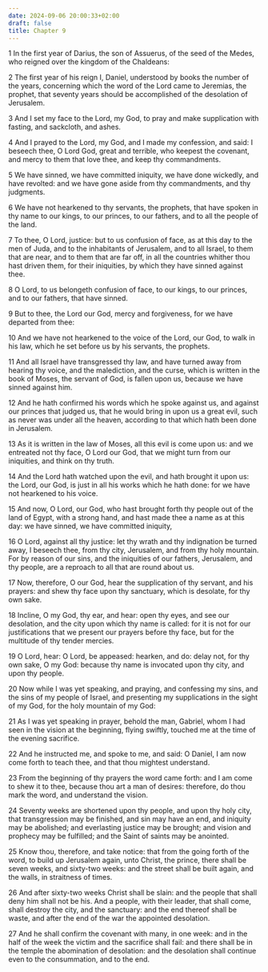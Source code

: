 ```yaml
---
date: 2024-09-06 20:00:33+02:00
draft: false
title: Chapter 9
---
```




1 In the first year of Darius, the son of Assuerus, of the seed of the Medes, who reigned over the kingdom of the Chaldeans:

2 The first year of his reign I, Daniel, understood by books the number of the years, concerning which the word of the Lord came to Jeremias, the prophet, that seventy years should be accomplished of the desolation of Jerusalem.

3 And I set my face to the Lord, my God, to pray and make supplication with fasting, and sackcloth, and ashes.

4 And I prayed to the Lord, my God, and I made my confession, and said: I beseech thee, O Lord God, great and terrible, who keepest the covenant, and mercy to them that love thee, and keep thy commandments.

5 We have sinned, we have committed iniquity, we have done wickedly, and have revolted: and we have gone aside from thy commandments, and thy judgments.

6 We have not hearkened to thy servants, the prophets, that have spoken in thy name to our kings, to our princes, to our fathers, and to all the people of the land.

7 To thee, O Lord, justice: but to us confusion of face, as at this day to the men of Juda, and to the inhabitants of Jerusalem, and to all Israel, to them that are near, and to them that are far off, in all the countries whither thou hast driven them, for their iniquities, by which they have sinned against thee.

8 O Lord, to us belongeth confusion of face, to our kings, to our princes, and to our fathers, that have sinned.

9 But to thee, the Lord our God, mercy and forgiveness, for we have departed from thee:

10 And we have not hearkened to the voice of the Lord, our God, to walk in his law, which he set before us by his servants, the prophets.

11 And all Israel have transgressed thy law, and have turned away from hearing thy voice, and the malediction, and the curse, which is written in the book of Moses, the servant of God, is fallen upon us, because we have sinned against him.

12 And he hath confirmed his words which he spoke against us, and against our princes that judged us, that he would bring in upon us a great evil, such as never was under all the heaven, according to that which hath been done in Jerusalem.

13 As it is written in the law of Moses, all this evil is come upon us: and we entreated not thy face, O Lord our God, that we might turn from our iniquities, and think on thy truth.

14 And the Lord hath watched upon the evil, and hath brought it upon us: the Lord, our God, is just in all his works which he hath done: for we have not hearkened to his voice.

15 And now, O Lord, our God, who hast brought forth thy people out of the land of Egypt, with a strong hand, and hast made thee a name as at this day: we have sinned, we have committed iniquity,

16 O Lord, against all thy justice: let thy wrath and thy indignation be turned away, I beseech thee, from thy city, Jerusalem, and from thy holy mountain. For by reason of our sins, and the iniquities of our fathers, Jerusalem, and thy people, are a reproach to all that are round about us.

17 Now, therefore, O our God, hear the supplication of thy servant, and his prayers: and shew thy face upon thy sanctuary, which is desolate, for thy own sake.

18 Incline, O my God, thy ear, and hear: open thy eyes, and see our desolation, and the city upon which thy name is called: for it is not for our justifications that we present our prayers before thy face, but for the multitude of thy tender mercies.

19 O Lord, hear: O Lord, be appeased: hearken, and do: delay not, for thy own sake, O my God: because thy name is invocated upon thy city, and upon thy people.

20 Now while I was yet speaking, and praying, and confessing my sins, and the sins of my people of Israel, and presenting my supplications in the sight of my God, for the holy mountain of my God:

21 As I was yet speaking in prayer, behold the man, Gabriel, whom I had seen in the vision at the beginning, flying swiftly, touched me at the time of the evening sacrifice.

22 And he instructed me, and spoke to me, and said: O Daniel, I am now come forth to teach thee, and that thou mightest understand.

23 From the beginning of thy prayers the word came forth: and I am come to shew it to thee, because thou art a man of desires: therefore, do thou mark the word, and understand the vision.

24 Seventy weeks are shortened upon thy people, and upon thy holy city, that transgression may be finished, and sin may have an end, and iniquity may be abolished; and everlasting justice may be brought; and vision and prophecy may be fulfilled; and the Saint of saints may be anointed.

25 Know thou, therefore, and take notice: that from the going forth of the word, to build up Jerusalem again, unto Christ, the prince, there shall be seven weeks, and sixty-two weeks: and the street shall be built again, and the walls, in straitness of times.

26 And after sixty-two weeks Christ shall be slain: and the people that shall deny him shall not be his. And a people, with their leader, that shall come, shall destroy the city, and the sanctuary: and the end thereof shall be waste, and after the end of the war the appointed desolation.

27 And he shall confirm the covenant with many, in one week: and in the half of the week the victim and the sacrifice shall fail: and there shall be in the temple the abomination of desolation: and the desolation shall continue even to the consummation, and to the end.

